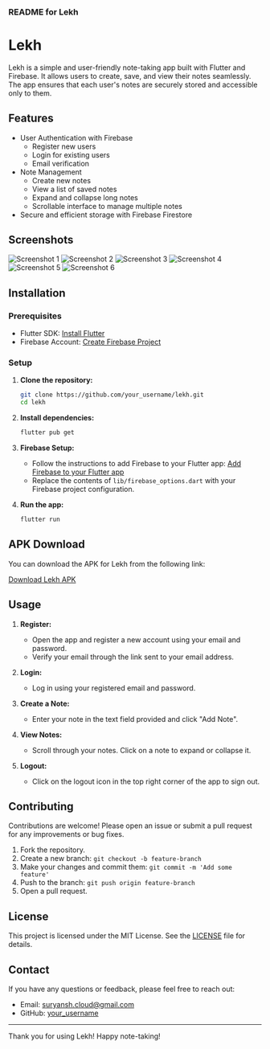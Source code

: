 ### README for Lekh

# Lekh

Lekh is a simple and user-friendly note-taking app built with Flutter and Firebase. It allows users to create, save, and view their notes seamlessly. The app ensures that each user's notes are securely stored and accessible only to them. 

## Features

- User Authentication with Firebase
  - Register new users
  - Login for existing users
  - Email verification
- Note Management
  - Create new notes
  - View a list of saved notes
  - Expand and collapse long notes
  - Scrollable interface to manage multiple notes
- Secure and efficient storage with Firebase Firestore

## Screenshots

![Screenshot 1](https://ibb.co/kSQyP36)
![Screenshot 2](https://ibb.co/jgHHPX5)
![Screenshot 3](https://ibb.co/34N6SVp)
![Screenshot 4](https://ibb.co/GnyZKQm)
![Screenshot 5](https://ibb.co/7RN26T5)
![Screenshot 6](https://ibb.co/8dk0Xph)

## Installation

### Prerequisites

- Flutter SDK: [Install Flutter](https://flutter.dev/docs/get-started/install)
- Firebase Account: [Create Firebase Project](https://firebase.google.com/)

### Setup

1. **Clone the repository:**

   ```sh
   git clone https://github.com/your_username/lekh.git
   cd lekh
   ```

2. **Install dependencies:**

   ```sh
   flutter pub get
   ```

3. **Firebase Setup:**

   - Follow the instructions to add Firebase to your Flutter app: [Add Firebase to your Flutter app](https://firebase.google.com/docs/flutter/setup)
   - Replace the contents of `lib/firebase_options.dart` with your Firebase project configuration.

4. **Run the app:**

   ```sh
   flutter run
   ```

## APK Download

You can download the APK for Lekh from the following link:

[Download Lekh APK](link_to_apk)

## Usage

1. **Register:**
   - Open the app and register a new account using your email and password.
   - Verify your email through the link sent to your email address.

2. **Login:**
   - Log in using your registered email and password.

3. **Create a Note:**
   - Enter your note in the text field provided and click "Add Note".

4. **View Notes:**
   - Scroll through your notes. Click on a note to expand or collapse it.

5. **Logout:**
   - Click on the logout icon in the top right corner of the app to sign out.

## Contributing

Contributions are welcome! Please open an issue or submit a pull request for any improvements or bug fixes.

1. Fork the repository.
2. Create a new branch: `git checkout -b feature-branch`
3. Make your changes and commit them: `git commit -m 'Add some feature'`
4. Push to the branch: `git push origin feature-branch`
5. Open a pull request.

## License

This project is licensed under the MIT License. See the [LICENSE](LICENSE) file for details.

## Contact

If you have any questions or feedback, please feel free to reach out:

- Email: suryansh.cloud@gmail.com
- GitHub: [your_username](https://github.com/SxryxnshS5)

---

Thank you for using Lekh! Happy note-taking!
